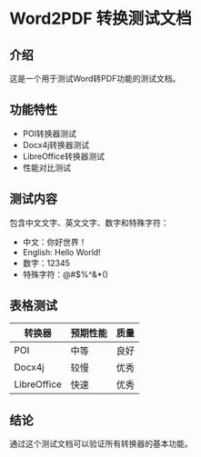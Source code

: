 # Word2PDF 转换测试文档

## 介绍
这是一个用于测试Word转PDF功能的测试文档。

## 功能特性
- POI转换器测试
- Docx4j转换器测试  
- LibreOffice转换器测试
- 性能对比测试

## 测试内容
包含中文文字、英文文字、数字和特殊字符：
- 中文：你好世界！
- English: Hello World!  
- 数字：12345
- 特殊字符：@#$%^&*()

## 表格测试

| 转换器 | 预期性能 | 质量 |
|--------|----------|------|
| POI | 中等 | 良好 |
| Docx4j | 较慢 | 优秀 |
| LibreOffice | 快速 | 优秀 |

## 结论
通过这个测试文档可以验证所有转换器的基本功能。
